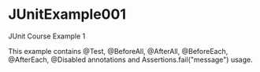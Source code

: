 # JUnitExample001
JUnit Course Example 1

This example contains @Test, @BeforeAll, @AfterAll, @BeforeEach, @AfterEach, @Disabled annotations and Assertions.fail("message") usage.
